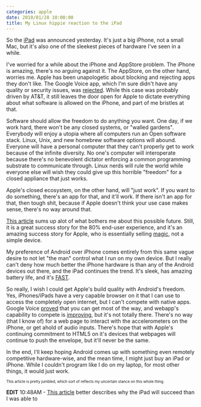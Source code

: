 ```yaml
---
categories: apple
date: 2010/01/28 10:00:00
title: My Linux hippie reaction to the iPad
---
```

So the [iPad](http://www.apple.com/ipad/) was announced yesterday. It's just a big iPhone, not a small Mac, but it's also one of the sleekest pieces of hardware I've seen in a while.

I've worried for a while about the iPhone and AppStore problem. The iPhone is amazing, there's no arguing against it. The AppStore, on the other hand, worries me. Apple has been unapologetic about blocking and rejecting apps they don't like. The Google Voice app, which I'm sure didn't have any quality or security issues, was [rejected](http://www.techcrunch.com/2009/07/27/apple-is-growing-rotten-to-the-core-and-its-likely-atts-fault/). While this case was probably driven by AT&T, it still leaves the door open for Apple to dictate everything about what software is allowed on the iPhone, and part of me bristles at that.

Software should allow the freedom to do anything you want. One day, if we work hard, there won't be any closed systems, or "walled gardens". Everybody will enjoy a utopia where all computers run an Open software stack. Linux, Unix, and new homebrew software options will abound. Everyone will have a personal computer that they can't properly get to work because of the infinite diversity. No one's computer will interoperate because there's no benevolent dictator enforcing a common programming substrate to communicate through. Linux nerds will rule the world while everyone else will wish they could give up this horrible "freedom" for a closed appliance that just works.

Apple's closed ecosystem, on the other hand, will "just work". If you want to do something, there's an app for that, and it'll work. If there isn't an app for that, then tough shit, because if Apple doesn't think your use case makes sense, there's no way around that.

[This article](http://createdigitalmusic.com/2010/01/27/how-a-great-product-can-be-bad-news-apple-ipad-and-the-closed-mac/) sums up alot of what bothers me about this possible future. Still, it is a great success story for the 80% end-user experience, and it's an amazing success story for Apple, who is essentially selling [magic](http://www.rinich.com/post/357307070/this-is-why-its-worth-learning-about-advertising), not a simple device.

My preference of Android over iPhone comes entirely from this same vague desire to not let "the man" control what I run on my own device. But I really can't deny how much better the iPhone hardware is than any of the Android devices out there, and the iPad continues the trend. It's sleek, has amazing battery life, and it's [FAST](http://daringfireball.net/2010/01/ipad_big_picture).

So really, I wish I could get Apple's build quality with Android's freedom. Yes, iPhones/iPads have a very capable browser on it that I can use to access the completely open internet, but I can't compete with native apps. Google Voice [proved](http://mobile-voip.tmcnet.com/topics/mobile-voip/articles/73837-google-sneaks-voice-app-onto-iphone.htm) that you can get most of the way, and webapp's capability to compete is [improving](http://yehudakatz.com/2010/01/27/the-irony-of-the-ipad-a-great-day-for-open-technologies/), but it's not totally there. There's no way (that I know of) for a web page to interact with the accelerometers on the iPhone, or get ahold of audio inputs. There's hope that with Apple's continuing commitment to HTML5 on it's devices that webpages will continue to push the envelope, but it'll never be the same.

In the end, I'll keep hoping Android comes up with something even remotely competitive hardware-wise, and the mean time, I might just buy an iPad or iPhone. While I couldn't program like I do on my laptop, for most other things, it would just work.

<sub><sup>This article is pretty jumbled, which sort of reflects my uncertain stance on this whole thing.</sup></sub>

**EDIT** 10:48AM - [This article](http://danieltenner.com/posts/0015-ipad-an-apple-for-mom.html) better describes why the iPad will succeed than I was able to
